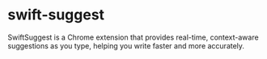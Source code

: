 # swift-suggest
SwiftSuggest is a Chrome extension that provides real-time, context-aware suggestions as you type, helping you write faster and more accurately.
